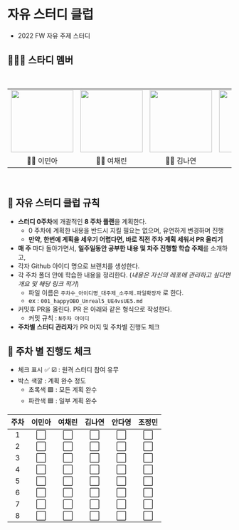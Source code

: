 # 자유 스터디 클럽

- 2022 FW 자유 주제 스터디

## 👨‍👨‍👦 스타디 멤버

<br/>
<table>
  <tr>
    <td height="140px" align="center"> <a href="https://github.com/chocchic"><img src="https://avatars.githubusercontent.com/u/60125582?s=460&v=4" width="140px" /><br/></a></td>
    <td height="140px" align="center"> <a href="https://github.com/ChaeLinYeo"><img src="https://avatars.githubusercontent.com/u/29560815?s=460&v=4" width="140px" /><br/></a></td>
    <td height="140px" align="center"> <a href="https://github.com/na2na8"><img src="https://avatars.githubusercontent.com/u/32005272?s=460&v=4" width="140px" /><br/></a></td>
    <td height="140px" align="center"> <a href="https://github.com/helloda0"><img src="https://avatars.githubusercontent.com/u/31719868?s=460&v=4" width="140px" /><br/></a></td>
    <td height="140px" align="center"> <a href="https://github.com/happyOBO"><img src="https://avatars.githubusercontent.com/u/44173619?s=460&v=4" width="140px" /><br/></a></td>
  </tr>
  <tr>
    <td align="center">👼🏻 이민아</td>
    <td align="center">👼🏻 여채린</td>
    <td align="center">👼🏻 김나연</td>
    <td align="center">👼🏻 안다영</td>
    <td align="center">👼🏻 조정민</td>
  </tr>
</table>
<br/>

## 🚩 자유 스터디 클럽 규칙

- **스터디 0주차**에 개괄적인 **8 주차 플랜**을 계획한다.
  - 0 주차에 계획한 내용을 반드시 지킬 필요는 없으며, 유연하게 변경하며 진행 
  - **만약, 한번에 계획을 세우기 어렵다면, 바로 직전 주차 계획 세워서 PR 올리기**
- **매 주** 마다 돌아가면서, **일주일동안 공부한 내용 및 차주 진행할 학습 주제**를 소개하고,  
- 각자 Github 아이디 명으로 브랜치를 생성한다.
- 각 주차 폴더 안에 학습한 내용을 정리한다. (*내용은 자신의 레포에 관리하고 싶다면 개요 및 해당 링크 적기*)
  - 파일 이름은 `주차수_아이디명_대주제_소주제.파일확장자` 로 한다.
  - ex : `001_happyOBO_Unreal5_UE4vsUE5.md`
- 커밋후 PR을 올린다. PR 은 아래와 같은 형식으로 작성한다.
  - 커밋 규칙 : `N주차 아이디`
- **주차별 스터디 관리자**가 PR 머지 및 주차별 진행도 체크


## 📆 주차 별 진행도 체크

- 체크 표시 ✅ ☑️ : 원격 스터디 참여 유무
- 박스 색깔 : 계획 완수 정도
  - 초록색 🟩 : 모든 계획 완수
  - 파란색 🟦 : 일부 계획 완수

| 주차 | 이민아 | 여채린 | 김나연 | 안다영 | 조정민 |
| :-: | :-: | :-: | :-: | :-: | :-: |
| 1 | ⬜ | ⬜ | ⬜ | ⬜ | ⬜ |
| 2 | ⬜ | ⬜ | ⬜ | ⬜ | ⬜ |
| 3 | ⬜ | ⬜ | ⬜ | ⬜ | ⬜ |
| 4 | ⬜ | ⬜ | ⬜ | ⬜ | ⬜ |
| 5 | ⬜ | ⬜ | ⬜ | ⬜ | ⬜ |
| 6 | ⬜ | ⬜ | ⬜ | ⬜ | ⬜ |
| 7 | ⬜ | ⬜ | ⬜ | ⬜ | ⬜ |
| 8 | ⬜ | ⬜ | ⬜ | ⬜ | ⬜ |
